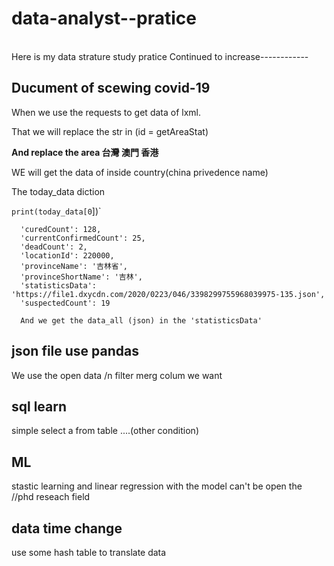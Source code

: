 # data-analyst--pratice 

<br>Here is my data strature study pratice
Continued to increase------------

## Ducument of  scewing covid-19

When we use the requests to get data of lxml.

That we will replace the str in (id = getAreaStat)  

**And replace the area  台灣 澳門 香港**

WE will get the data of inside country(china privedence name)


The today_data diction

`print(today_data[0`])`



```'confirmedCount': 155,
  'curedCount': 128,
  'currentConfirmedCount': 25,
  'deadCount': 2,
  'locationId': 220000,
  'provinceName': '吉林省',
  'provinceShortName': '吉林',
  'statisticsData': 'https://file1.dxycdn.com/2020/0223/046/3398299755968039975-135.json',
  'suspectedCount': 19
  
  And we get the data_all (json) in the 'statisticsData'
  ````

## json file use pandas 
We use the open data /n
filter merg colum we want 
## sql learn 
simple select a from table ....(other condition)
## ML 
stastic learning  and  linear regression with the model can't be open the //phd reseach field    
## data time change 
use some hash table to translate data
